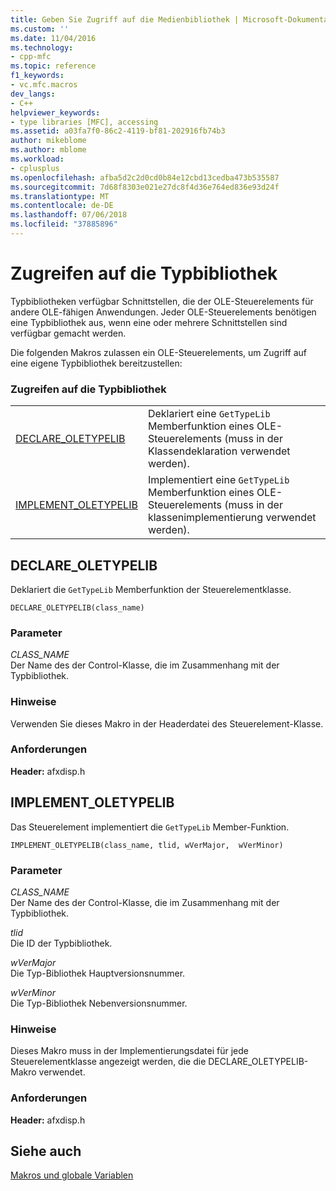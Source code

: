 ```yaml
---
title: Geben Sie Zugriff auf die Medienbibliothek | Microsoft-Dokumentation
ms.custom: ''
ms.date: 11/04/2016
ms.technology:
- cpp-mfc
ms.topic: reference
f1_keywords:
- vc.mfc.macros
dev_langs:
- C++
helpviewer_keywords:
- type libraries [MFC], accessing
ms.assetid: a03fa7f0-86c2-4119-bf81-202916fb74b3
author: mikeblome
ms.author: mblome
ms.workload:
- cplusplus
ms.openlocfilehash: afba5d2c2d0cd0b84e12cbd13cedba473b535587
ms.sourcegitcommit: 7d68f8303e021e27dc8f4d36e764ed836e93d24f
ms.translationtype: MT
ms.contentlocale: de-DE
ms.lasthandoff: 07/06/2018
ms.locfileid: "37885896"
---
```

# <a name="type-library-access"></a>Zugreifen auf die Typbibliothek
Typbibliotheken verfügbar Schnittstellen, die der OLE-Steuerelements für andere OLE-fähigen Anwendungen. Jeder OLE-Steuerelements benötigen eine Typbibliothek aus, wenn eine oder mehrere Schnittstellen sind verfügbar gemacht werden.  
  
 Die folgenden Makros zulassen ein OLE-Steuerelements, um Zugriff auf eine eigene Typbibliothek bereitzustellen:  
  
### <a name="type-library-access"></a>Zugreifen auf die Typbibliothek  
  
|||  
|-|-|  
|[DECLARE_OLETYPELIB](#declare_oletypelib)|Deklariert eine `GetTypeLib` Memberfunktion eines OLE-Steuerelements (muss in der Klassendeklaration verwendet werden).|  
|[IMPLEMENT_OLETYPELIB](#implement_oletypelib)|Implementiert eine `GetTypeLib` Memberfunktion eines OLE-Steuerelements (muss in der klassenimplementierung verwendet werden).|  
  
##  <a name="declare_oletypelib"></a>  DECLARE_OLETYPELIB  
 Deklariert die `GetTypeLib` Memberfunktion der Steuerelementklasse.  
  
```   
DECLARE_OLETYPELIB(class_name)   
```  
  
### <a name="parameters"></a>Parameter  
 *CLASS_NAME*  
 Der Name des der Control-Klasse, die im Zusammenhang mit der Typbibliothek.  
  
### <a name="remarks"></a>Hinweise  
 Verwenden Sie dieses Makro in der Headerdatei des Steuerelement-Klasse.  

### <a name="requirements"></a>Anforderungen  
 **Header:** afxdisp.h  

##  <a name="implement_oletypelib"></a>  IMPLEMENT_OLETYPELIB  
 Das Steuerelement implementiert die `GetTypeLib` Member-Funktion.  
  
```   
IMPLEMENT_OLETYPELIB(class_name, tlid, wVerMajor,  wVerMinor)   
```  
  
### <a name="parameters"></a>Parameter  
 *CLASS_NAME*  
 Der Name des der Control-Klasse, die im Zusammenhang mit der Typbibliothek.  
  
 *tlid*  
 Die ID der Typbibliothek.  
  
 *wVerMajor*  
 Die Typ-Bibliothek Hauptversionsnummer.  
  
 *wVerMinor*  
 Die Typ-Bibliothek Nebenversionsnummer.  
  
### <a name="remarks"></a>Hinweise  
 Dieses Makro muss in der Implementierungsdatei für jede Steuerelementklasse angezeigt werden, die die DECLARE_OLETYPELIB-Makro verwendet.  

### <a name="requirements"></a>Anforderungen  
 **Header:** afxdisp.h  
   
## <a name="see-also"></a>Siehe auch  
 [Makros und globale Variablen](../../mfc/reference/mfc-macros-and-globals.md)
